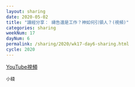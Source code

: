 ```yaml
---
layout: sharing
date: 2020-05-02
title: "讀經分享： 禱告還是工作？神如何引領人？(視頻)"
categories: sharing
weekNum: 17
dayNum: 6
permalink: /sharing/2020/wk17-day6-sharing.html
cycle: 2020
---
```


[YouTube視頻](https://youtu.be/KY_v7FUVRjc)

`小錢`
